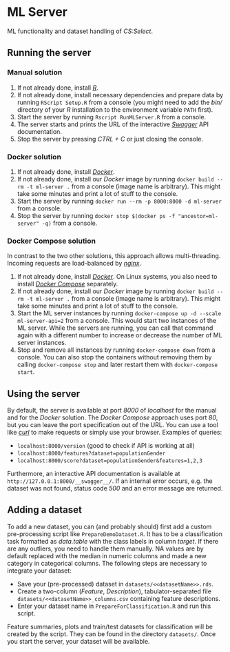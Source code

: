 # ML Server

ML functionality and dataset handling of *CS:Select*.

## Running the server

### Manual solution

1. If not already done, install [*R*](https://www.r-project.org/).
1. If not already done, install necessary dependencies and prepare data by running `RScript Setup.R` from a console (you might need to add the *bin/* directory of your *R* installation to the environment variable `PATH` first).
1. Start the server by running `Rscript RunMLServer.R` from a console.
1. The server starts and prints the URL of the interactive [*Swagger*](https://swagger.io/) API documentation.
1. Stop the server by pressing *CTRL + C* or just closing the console.

### Docker solution

1. If not already done, install [*Docker*](https://www.docker.com/).
1. If not already done, install our *Docker* image by running `docker build --rm -t ml-server .` from a console (image name is arbitrary). This might take some minutes and print a lot of stuff to the console.
1. Start the server by running `docker run --rm -p 8000:8000 -d ml-server` from a console.
1. Stop the server by running `docker stop $(docker ps -f "ancestor=ml-server" -q)` from a console.

### Docker Compose solution

In contrast to the two other solutions, this approach allows multi-threading.
Incoming requests are load-balanced by [*nginx*](https://www.nginx.com/).

1. If not already done, install [*Docker*](https://www.docker.com/). On Linux systems, you also need to install [*Docker Compose*](https://docs.docker.com/compose/install/) separately.
1. If not already done, install our *Docker* image by running `docker build --rm -t ml-server .` from a console (image name is arbitrary). This might take some minutes and print a lot of stuff to the console.
1. Start the ML server instances by running `docker-compose up -d --scale ml-server-api=2` from a console. This would start two instances of the ML server. While the servers are running, you can call that command again with a different number to increase or decrease the number of ML server instances.
1. Stop and remove all instances by running `docker-compose down` from a console. You can also stop the containers without removing them by calling `docker-compose stop` and later restart them with `docker-compose start`.

## Using the server

By default, the server is available at port *8000* of *localhost* for the manual and for the *Docker* solution.
The *Docker Compose* approach uses port *80*, but you can leave the port specification out of the URL.
You can use a tool like [*curl*](https://curl.haxx.se/) to make requests or simply use your browser.
Examples of queries:

- `localhost:8000/version` (good to check if API is working at all)
- `localhost:8000/features?dataset=populationGender`
- `localhost:8000/score?dataset=populationGender&features=1,2,3`

Furthermore, an interactive API documentation is available at `http://127.0.0.1:8000/__swagger__/`.
If an internal error occurs, e.g. the dataset was not found, status code *500* and an error message are returned.

## Adding a dataset

To add a new dataset, you can (and probably should) first add a custom pre-processing script like `PrepareDemoDataset.R`.
It has to be a classification task formatted as *data.table* with the class labels in column *target*.
If there are any outliers, you need to handle them manually.
NA values are by default replaced with the median in numeric columns and made a new category in categorical columns.
The following steps are necessary to integrate your dataset:

- Save your (pre-processed) dataset in `datasets/<<datasetName>>.rds`.
- Create a two-column (*Feature*, *Description*), tabulator-separated file `datasets/<<datasetName>>_columns.csv` containing feature descriptions.
- Enter your dataset name in `PrepareForClassification.R` and run this script.

Feature summaries, plots and train/test datasets for classification will be created by the script.
They can be found in the directory `datasets/`.
Once you start the server, your dataset will be available.
